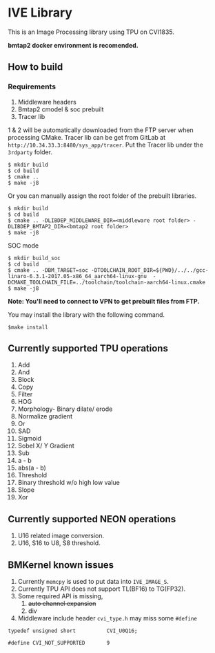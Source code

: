 # IVE Library

This is an Image Processing library using TPU on CVI1835.

**bmtap2 docker environment is recomended.**

## How to build

### Requirements

1. Middleware headers
2. Bmtap2 cmodel & soc prebuilt
3. Tracer lib

1 & 2 will be automatically downloaded from the FTP server when processing CMake. Tracer lib can be get from GitLab at ``http://10.34.33.3:8480/sys_app/tracer``. Put the Tracer lib under the ``3rdparty`` folder.

```
$ mkdir build
$ cd build
$ cmake ..
$ make -j8
```

Or you can manually assign the root folder of the prebuilt libraries.

```
$ mkdir build
$ cd build
$ cmake .. -DLIBDEP_MIDDLEWARE_DIR=<middleware root folder> -DLIBDEP_BMTAP2_DIR=<bmtap2 root folder>
$ make -j8
```

SOC mode

```
$ mkdir build_soc
$ cd build
$ cmake .. -DBM_TARGET=soc -DTOOLCHAIN_ROOT_DIR=${PWD}/../../gcc-linaro-6.3.1-2017.05-x86_64_aarch64-linux-gnu  -DCMAKE_TOOLCHAIN_FILE=../toolchain/toolchain-aarch64-linux.cmake
$ make -j8
```

**Note: You'll need to connect to VPN to get prebuilt files from FTP.**

You may install the library with the following command.

```
$make install
```

## Currently supported TPU operations

1. Add
2. And
3. Block
4. Copy
5. Filter
6. HOG
7. Morphology- Binary dilate/ erode
8. Normalize gradient
9. Or
10. SAD
11. Sigmoid
12. Sobel X/ Y Gradient
13. Sub
   1. a - b
   2. abs(a - b)
14. Threshold
   3. Binary threshold w/o high low value
   4. Slope
15. Xor

## Currently supported NEON operations

1. U16 related image conversion.
2. U16, S16 to U8, S8 threshold.

## BMKernel known issues

1. Currently ``memcpy`` is used to put data into ``IVE_IMAGE_S``.
2. Currently TPU API does not support TL(BF16) to TG(FP32).
3. Some required API is missing,
   1. ~~auto channel expansion~~
   2. div
4. Middleware include header ``cvi_type.h`` may miss some ``#define``

```
typedef unsigned short          CVI_U0Q16;

#define CVI_NOT_SUPPORTED       9
```